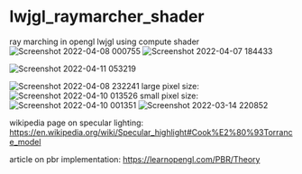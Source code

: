 # lwjgl_raymarcher_shader
ray marching in opengl lwjgl using compute shader
![Screenshot 2022-04-08 000755](https://user-images.githubusercontent.com/69918769/162328673-518ee199-a703-48d5-b6dd-e48af1d0a1fa.png)
![Screenshot 2022-04-07 184433](https://user-images.githubusercontent.com/69918769/162256259-6ef320d5-07cc-42da-8f2d-8b55943acbd4.png)

![Screenshot 2022-04-11 053219](https://user-images.githubusercontent.com/69918769/162661150-3f81f5ed-d1c3-406f-8680-83dd07061a42.png)

![Screenshot 2022-04-08 232241](https://user-images.githubusercontent.com/69918769/162566904-567329ad-7324-4caf-83fb-d55fef9e0110.png)
large pixel size:
![Screenshot 2022-04-10 013526](https://user-images.githubusercontent.com/69918769/162595100-d277d8d9-a3b9-4d7f-aad9-d0f47db4fd98.png)
small pixel size:
![Screenshot 2022-04-10 001351](https://user-images.githubusercontent.com/69918769/162595105-d5a341ad-0a26-4100-9613-3407becc8c88.png)
![Screenshot 2022-03-14 220852](https://user-images.githubusercontent.com/69918769/158261866-09fe3269-94aa-4188-b0c8-d26f5017e839.png)


wikipedia page on specular lighting: https://en.wikipedia.org/wiki/Specular_highlight#Cook%E2%80%93Torrance_model

article on pbr implementation: https://learnopengl.com/PBR/Theory
